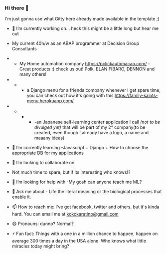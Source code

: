 ### Hi there 👋

 I'm just gonna use what Gitty here already made available in the template ;)
 

- 🔭 I’m currently working on... heck this might be a little long but hear me out
- My current 40h/w as an ABAP programmer at Decision Group Consultants
- - My Home automation company https://pclickautomacao.com/ - Great products ;) check us out! Polk, ELAN FIBARO, DENNON and many others! 
- - - a Django menu for a friends company whenever I get spare time, you can check out how it's going with this <link>https://family-saints-menu.herokuapp.com/</link>
- - - - -an Japanese self-learning center application I call *(not to be divulged yet)* that will be part of my 2° company(to be created, even though I already have a logo, a name and maaany ideas)

- 🌱 I’m currently learning -Javascript + Django + How to choose the appropriate DB for my applications 

- 👯 I’m looking to collaborate on
- Not much time to spare, but if its interesting who knows!?

- 🤔 I’m looking for help with -My gosh can anyone teach me ML?

- 💬 Ask me about - Life the literal meaning or the biological processes that enable it. 

- 📫 How to reach me: I've got facebook, twitter and others, but it's kinda hard. You can email me at kokokaratino@gmail.com

- 😄 Pronouns: dunno? Normal? 

- ⚡ Fun fact: Things with a one in a million chance to happen, happen on average 300 times a day in the USA alone. Who knows what little miracles today might bring?

